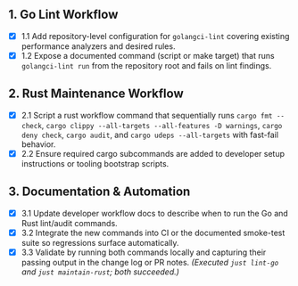 ## 1. Go Lint Workflow
- [x] 1.1 Add repository-level configuration for `golangci-lint` covering existing performance analyzers and desired rules.
- [x] 1.2 Expose a documented command (script or make target) that runs `golangci-lint run` from the repository root and fails on lint findings.

## 2. Rust Maintenance Workflow
- [x] 2.1 Script a rust workflow command that sequentially runs `cargo fmt --check`, `cargo clippy --all-targets --all-features -D warnings`, `cargo deny check`, `cargo audit`, and `cargo udeps --all-targets` with fast-fail behavior.
- [x] 2.2 Ensure required cargo subcommands are added to developer setup instructions or tooling bootstrap scripts.

## 3. Documentation & Automation
- [x] 3.1 Update developer workflow docs to describe when to run the Go and Rust lint/audit commands.
- [x] 3.2 Integrate the new commands into CI or the documented smoke-test suite so regressions surface automatically.
- [x] 3.3 Validate by running both commands locally and capturing their passing output in the change log or PR notes. *(Executed `just lint-go` and `just maintain-rust`; both succeeded.)*
